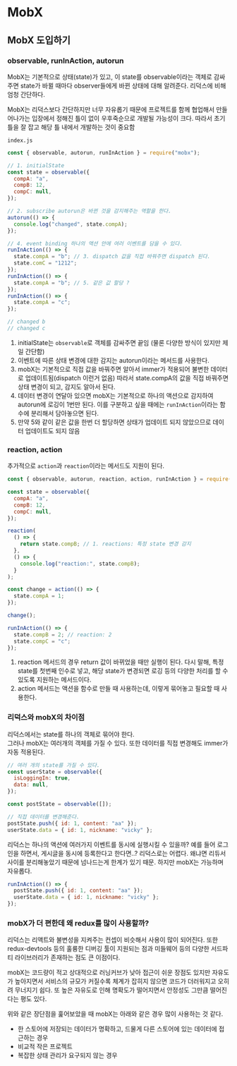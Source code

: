 ﻿# MobX

## MobX 도입하기

### observable, runInAction, autorun

MobX는 기본적으로 상태(state)가 있고, 이 state를 observable이라는 객체로 감싸주면 state가 바뀔 때마다 observer들에게 바뀐 상태에 대해 알려준다. 리덕스에 비해 엄청 간단하다.

MobX는 리덕스보다 간단하지만 너무 자유롭기 때문에 프로젝트를 함께 협업해서 만들어나가는 입장에서 정해진 틀이 없이 우후죽순으로 개발될 가능성이 크다. 따라서 초기 틀을 잘 잡고 해당 틀 내에서 개발하는 것이 중요함

`index.js`

```jsx
const { observable, autorun, runInAction } = require("mobx");

// 1. initialState
const state = observable({
  compA: "a",
  compB: 12,
  compC: null,
});

// 2. subscribe autorun은 바뀐 것을 감지해주는 역할을 한다.
autorun(() => {
  console.log("changed", state.compA);
});

// 4. event binding 하나의 액션 안에 여러 이벤트를 담을 수 있다.
runInAction(() => {
  state.compA = "b"; // 3. dispatch 값을 직접 바꿔주면 dispatch 된다.
  state.comC = "1212";
});
runInAction(() => {
  state.compA = "b"; // 5. 같은 값 할당 ?
});
runInAction(() => {
  state.compA = "c";
});

// changed b
// changed c
```

1. initialState는 `observable`로 객체를 감싸주면 끝임 (물론 다양한 방식이 있지만 제일 간단함)
2. 이벤트에 따른 상태 변경에 대한 감지는 autorun이라는 메서드를 사용한다.
3. mobX는 기본적으로 직접 값을 바꿔주면 알아서 immer가 적용되어 불변한 데이터로 업데이트됨(dispatch 이런거 없음) 따라서 state.compA의 값을 직접 바꿔주면 상태 변경이 되고, 감지도 알아서 된다.
4. 데이터 변경이 연달아 있으면 mobX는 기본적으로 하나의 액션으로 감지하여 autorun에 로깅이 1번만 된다. 이를 구분하고 싶을 때에는 `runInAction`이라는 함수에 분리해서 담아놓으면 된다.
5. 만약 5와 같이 같은 값을 한번 더 할당하면 상태가 업데이트 되지 않았으므로 데이터 업데이트도 되지 않음

### reaction, action

추가적으로 `action`과 `reaction`이라는 메서드도 지원이 된다.

```jsx
const { observable, autorun, reaction, action, runInAction } = require("mobx");

const state = observable({
  compA: "a",
  compB: 12,
  compC: null,
});

reaction(
  () => {
    return state.compB; // 1. reactions: 특정 state 변경 감지
  },
  () => {
    console.log("reaction:", state.compB);
  }
);

const change = action(() => {
  state.compA = 1;
});

change();

runInAction(() => {
  state.compB = 2; // reaction: 2
  state.compC = "c";
});
```

1. reaction 메서드의 경우 return 값이 바뀌었을 때만 실행이 된다. 다시 말해, 특정 state를 첫번째 인수로 넣고, 해당 state가 변경되면 로깅 등의 다양한 처리를 할 수 있도록 지원하는 메서드이다.
2. action 메서드는 액션을 함수로 만들 때 사용하는데, 이렇게 묶어놓고 필요할 때 사용한다.

### 리덕스와 mobX의 차이점

리덕스에서는 state를 하나의 객체로 묶어야 한다.  
그러나 mobX는 여러개의 객체를 가질 수 있다. 또한 데이터를 직접 변경해도 immer가 자동 적용된다.

```jsx
// 여러 개의 state를 가질 수 있다.
const userState = observable({
  isLoggingIn: true,
  data: null,
});

const postState = observable([]);

// 직접 데이터를 변경해준다.
postState.push({ id: 1, content: "aa" });
userState.data = { id: 1, nickname: "vicky" };
```

리덕스는 하나의 액션에 여러가지 이벤트를 동시에 실행시킬 수 있을까? 예를 들어 로그인을 하면서, 게시글을 동시에 등록한다고 한다면..? 리덕스로는 어렵다. 왜냐면 리듀서 사이를 분리해놓았기 때문에 넘나드는게 한계가 있기 때문. 하지만 mobX는 가능하며 자유롭다.

```jsx
runInAction(() => {
  postState.push({ id: 1, content: "aa" });
  userState.data = { id: 1, nickname: "vicky" };
});
```

### mobX가 더 편한데 왜 redux를 많이 사용할까?

리덕스는 리액트와 불변성을 지켜주는 컨셉이 비슷해서 사용이 많이 되어진다. 또한 redux-devtools 등의 훌륭한 디버깅 툴이 지원되는 점과 미들웨어 등의 다양한 서드파티 라이브러리가 존재하는 점도 큰 이점이다.

mobX는 코드량이 적고 상대적으로 러닝커브가 낮아 접근이 쉬운 장점도 있지만 자유도가 높아지면서 서비스의 규모가 커질수록 체계가 잡히지 않으면 코드가 더러워지고 오히려 무너지기 쉽다. 또 높은 자유도로 인해 명확도가 떨어지면서 안정성도 그만큼 떨어진다는 평도 있다.

위와 같은 장단점을 훑어보았을 때 mobX는 아래와 같은 경우 많이 사용하는 것 같다.

- 한 스토어에 저장되는 데이터가 명확하고, 드물게 다른 스토어에 있는 데이터에 접근하는 경우
- 비교적 작은 프로젝트
- 복잡한 상태 관리가 요구되지 않는 경우
